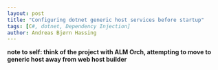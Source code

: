 ```yaml
---
layout: post
title: "Configuring dotnet generic host services before startup"
tags: [C#, dotnet, Dependency Injection]
author: Andreas Bjørn Hassing
---
```


**note to self: think of the project with ALM Orch, attempting to move to generic host away from web host builder**

